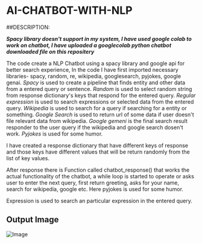 # AI-CHATBOT-WITH-NLP


##DESCRIPTION:

_**Spacy library doesn't support in my system, I have used google colab to work on chatbot, I have uploaded a googlecolab python chatbot downloaded file on this repositery**_

The code create a NLP Chatbot using a spacy library and google api for better search experience, In the code I have first imported necessary libraries- spacy, random, re, wikipedia, googlesearch, pyjokes, google genai.
_Spacy_ is used to create a pipeline that finds entity and other data from a entered query or sentence.
_Random_ is used to select random string from response dictionary's keys that respond for the entered query.
_Regular expression_ is used to search expressions or selected data from the entered query.
_Wikipedia_ is used to search for a query if searching for a entity or something.
_Google Search_ is used to return url of some data if user doesn't file relevant data from wikipedia.
_Google gemeni_ is the final search result responder to the user query if the wikipedia and google search dosen't work.
_Pyjokes_ is used for some humor.

I have created a response dictionary that have different keys of response and those keys have different values that will be return randomly from the list of key values.

After response there is Function called chatbot_response() that works the actual functionality of the chatbot, a while loop is started to operate or asks user to enter the next query, first return greeting, asks for your name, search for wikipedia, google etc. Here pyjokes is used for some humor.

Expression is used to search an particular expression in the entered query. 

## Output Image
![Image](https://github.com/user-attachments/assets/05f29f95-489a-4c89-aa78-9dc513d4f2b2)
